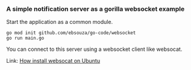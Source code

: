 ### A simple notification server as a gorilla websocket example

Start the application as a common module.

```
go mod init github.com/ebsouza/go-code/websocket
go run main.go
```

You can connect to this server using a websocket client like websocat.

Link: [How install websocat on Ubuntu](https://lindevs.com/install-websocat-on-ubuntu)